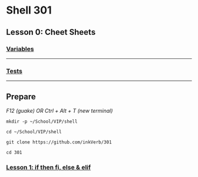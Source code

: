 # Shell 301
## Lesson 0: Cheet Sheets

### [Variables](https://github.com/inkVerb/vip/blob/master/301-shell/Variables.md)
___
### [Tests](https://github.com/inkVerb/vip/blob/master/301-shell/Tests.md)
___
## Prepare

*F12 (guake) OR Ctrl + Alt + T (new terminal)*

`mkdir -p ~/School/VIP/shell`

`cd ~/School/VIP/shell`

`git clone https://github.com/inkVerb/301`

`cd 301`

### [Lesson 1: if then fi, else & elif](https://github.com/inkVerb/vip/blob/master/301-shell/Lesson-01.md)

